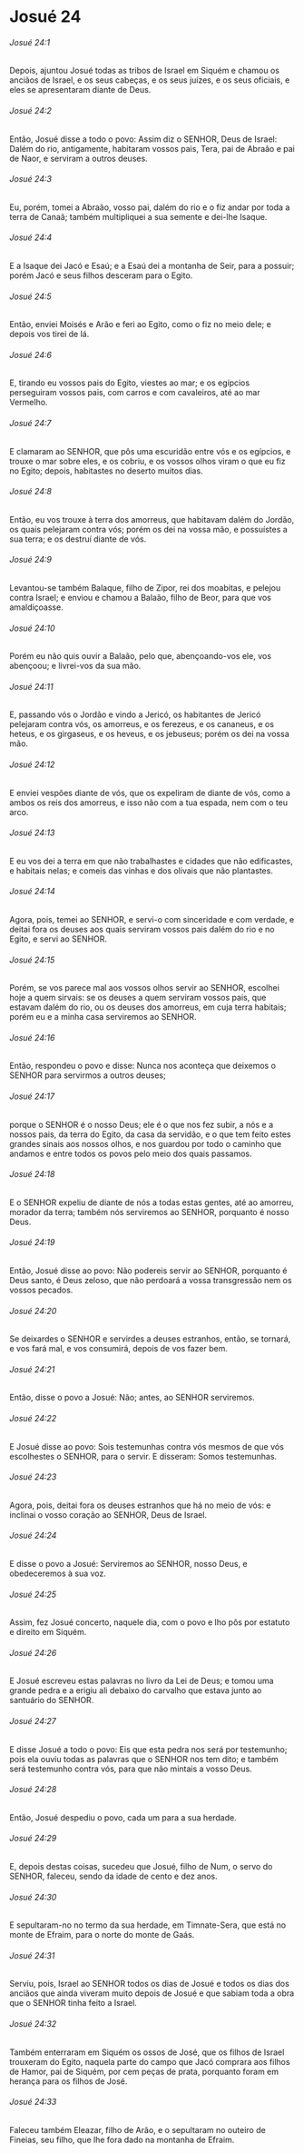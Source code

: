 # Josué 24

###### Josué 24:1

Depois, ajuntou Josué todas as tribos de Israel em Siquém e chamou os anciãos de Israel, e os seus cabeças, e os seus juízes, e os seus oficiais, e eles se apresentaram diante de Deus.

###### Josué 24:2

Então, Josué disse a todo o povo: Assim diz o SENHOR, Deus de Israel: Dalém do rio, antigamente, habitaram vossos pais, Tera, pai de Abraão e pai de Naor, e serviram a outros deuses.

###### Josué 24:3

Eu, porém, tomei a Abraão, vosso pai, dalém do rio e o fiz andar por toda a terra de Canaã; também multipliquei a sua semente e dei-lhe Isaque.

###### Josué 24:4

E a Isaque dei Jacó e Esaú; e a Esaú dei a montanha de Seir, para a possuir; porém Jacó e seus filhos desceram para o Egito.

###### Josué 24:5

Então, enviei Moisés e Arão e feri ao Egito, como o fiz no meio dele; e depois vos tirei de lá.

###### Josué 24:6

E, tirando eu vossos pais do Egito, viestes ao mar; e os egípcios perseguiram vossos pais, com carros e com cavaleiros, até ao mar Vermelho.

###### Josué 24:7

E clamaram ao SENHOR, que pôs uma escuridão entre vós e os egípcios, e trouxe o mar sobre eles, e os cobriu, e os vossos olhos viram o que eu fiz no Egito; depois, habitastes no deserto muitos dias.

###### Josué 24:8

Então, eu vos trouxe à terra dos amorreus, que habitavam dalém do Jordão, os quais pelejaram contra vós; porém os dei na vossa mão, e possuístes a sua terra; e os destruí diante de vós.

###### Josué 24:9

Levantou-se também Balaque, filho de Zipor, rei dos moabitas, e pelejou contra Israel; e enviou e chamou a Balaão, filho de Beor, para que vos amaldiçoasse.

###### Josué 24:10

Porém eu não quis ouvir a Balaão, pelo que, abençoando-vos ele, vos abençoou; e livrei-vos da sua mão.

###### Josué 24:11

E, passando vós o Jordão e vindo a Jericó, os habitantes de Jericó pelejaram contra vós, os amorreus, e os ferezeus, e os cananeus, e os heteus, e os girgaseus, e os heveus, e os jebuseus; porém os dei na vossa mão.

###### Josué 24:12

E enviei vespões diante de vós, que os expeliram de diante de vós, como a ambos os reis dos amorreus, e isso não com a tua espada, nem com o teu arco.

###### Josué 24:13

E eu vos dei a terra em que não trabalhastes e cidades que não edificastes, e habitais nelas; e comeis das vinhas e dos olivais que não plantastes.

###### Josué 24:14

Agora, pois, temei ao SENHOR, e servi-o com sinceridade e com verdade, e deitai fora os deuses aos quais serviram vossos pais dalém do rio e no Egito, e servi ao SENHOR.

###### Josué 24:15

Porém, se vos parece mal aos vossos olhos servir ao SENHOR, escolhei hoje a quem sirvais: se os deuses a quem serviram vossos pais, que estavam dalém do rio, ou os deuses dos amorreus, em cuja terra habitais; porém eu e a minha casa serviremos ao SENHOR.

###### Josué 24:16

Então, respondeu o povo e disse: Nunca nos aconteça que deixemos o SENHOR para servirmos a outros deuses;

###### Josué 24:17

porque o SENHOR é o nosso Deus; ele é o que nos fez subir, a nós e a nossos pais, da terra do Egito, da casa da servidão, e o que tem feito estes grandes sinais aos nossos olhos, e nos guardou por todo o caminho que andamos e entre todos os povos pelo meio dos quais passamos.

###### Josué 24:18

E o SENHOR expeliu de diante de nós a todas estas gentes, até ao amorreu, morador da terra; também nós serviremos ao SENHOR, porquanto é nosso Deus.

###### Josué 24:19

Então, Josué disse ao povo: Não podereis servir ao SENHOR, porquanto é Deus santo, é Deus zeloso, que não perdoará a vossa transgressão nem os vossos pecados.

###### Josué 24:20

Se deixardes o SENHOR e servirdes a deuses estranhos, então, se tornará, e vos fará mal, e vos consumirá, depois de vos fazer bem.

###### Josué 24:21

Então, disse o povo a Josué: Não; antes, ao SENHOR serviremos.

###### Josué 24:22

E Josué disse ao povo: Sois testemunhas contra vós mesmos de que vós escolhestes o SENHOR, para o servir. E disseram: Somos testemunhas.

###### Josué 24:23

Agora, pois, deitai fora os deuses estranhos que há no meio de vós: e inclinai o vosso coração ao SENHOR, Deus de Israel.

###### Josué 24:24

E disse o povo a Josué: Serviremos ao SENHOR, nosso Deus, e obedeceremos à sua voz.

###### Josué 24:25

Assim, fez Josué concerto, naquele dia, com o povo e lho pôs por estatuto e direito em Siquém.

###### Josué 24:26

E Josué escreveu estas palavras no livro da Lei de Deus; e tomou uma grande pedra e a erigiu ali debaixo do carvalho que estava junto ao santuário do SENHOR.

###### Josué 24:27

E disse Josué a todo o povo: Eis que esta pedra nos será por testemunho; pois ela ouviu todas as palavras que o SENHOR nos tem dito; e também será testemunho contra vós, para que não mintais a vosso Deus.

###### Josué 24:28

Então, Josué despediu o povo, cada um para a sua herdade.

###### Josué 24:29

E, depois destas coisas, sucedeu que Josué, filho de Num, o servo do SENHOR, faleceu, sendo da idade de cento e dez anos.

###### Josué 24:30

E sepultaram-no no termo da sua herdade, em Timnate-Sera, que está no monte de Efraim, para o norte do monte de Gaás.

###### Josué 24:31

Serviu, pois, Israel ao SENHOR todos os dias de Josué e todos os dias dos anciãos que ainda viveram muito depois de Josué e que sabiam toda a obra que o SENHOR tinha feito a Israel.

###### Josué 24:32

Também enterraram em Siquém os ossos de José, que os filhos de Israel trouxeram do Egito, naquela parte do campo que Jacó comprara aos filhos de Hamor, pai de Siquém, por cem peças de prata, porquanto foram em herança para os filhos de José.

###### Josué 24:33

Faleceu também Eleazar, filho de Arão, e o sepultaram no outeiro de Fineias, seu filho, que lhe fora dado na montanha de Efraim.

